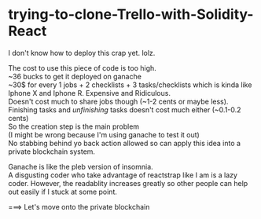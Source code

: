 # trying-to-clone-Trello-with-Solidity-React

I don't know how to deploy this crap yet. lolz. 

The cost to use this piece of code is too high. <br />
~36 bucks to get it deployed on ganache <br />
~30$ for every 1 jobs + 2 checklists + 3 tasks/checklists which is kinda like Iphone X and Iphone R. Expensive and Ridiculous. <br />
Doesn't cost much to share jobs though (~1-2 cents or maybe less). <br />
Finishing tasks and *unfinishing* tasks doesn't cost much either (~0.1-0.2 cents) <br /> 
So the creation step is the main problem <br />
(I might be wrong because I'm using ganache to test it out) <br />
No stabbing behind yo back action allowed so can apply this idea into a private blockchain system. <br />

Ganache is like the pleb version of insomnia. <br />
A disgusting coder who take advantage of reactstrap like I am is a lazy coder. However, the readablity increases greatly so other people can help out easily if I stuck at some point.  <br />


===> Let's move onto the private blockchain
